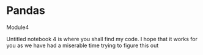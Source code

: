# Pandas
Module4


Untitled notebook 4 is where you shall find my code. I hope that it works for you as we have had a miserable time trying to figure this out 
